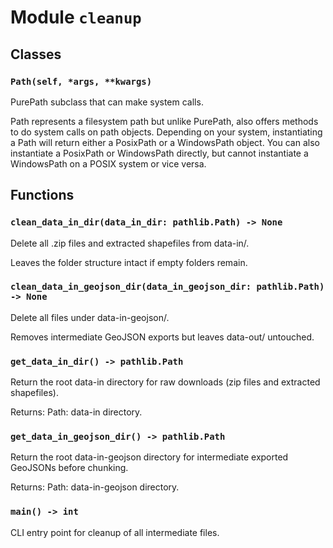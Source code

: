 # Module `cleanup`

## Classes

### `Path(self, *args, **kwargs)`

PurePath subclass that can make system calls.

Path represents a filesystem path but unlike PurePath, also offers
methods to do system calls on path objects. Depending on your system,
instantiating a Path will return either a PosixPath or a WindowsPath
object. You can also instantiate a PosixPath or WindowsPath directly,
but cannot instantiate a WindowsPath on a POSIX system or vice versa.

## Functions

### `clean_data_in_dir(data_in_dir: pathlib.Path) -> None`

Delete all .zip files and extracted shapefiles from data-in/.

Leaves the folder structure intact if empty folders remain.

### `clean_data_in_geojson_dir(data_in_geojson_dir: pathlib.Path) -> None`

Delete all files under data-in-geojson/.

Removes intermediate GeoJSON exports but leaves data-out/ untouched.

### `get_data_in_dir() -> pathlib.Path`

Return the root data-in directory for raw downloads
(zip files and extracted shapefiles).

Returns:
    Path: data-in directory.

### `get_data_in_geojson_dir() -> pathlib.Path`

Return the root data-in-geojson directory for intermediate exported GeoJSONs
before chunking.

Returns:
    Path: data-in-geojson directory.

### `main() -> int`

CLI entry point for cleanup of all intermediate files.
